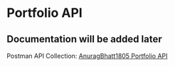 <h1>Portfolio API</h1>

## Documentation will be added later

Postman API Collection: [AnuragBhatt1805 Portfolio API](https://www.postman.com/security-saganist-31579583/workspace/portfolio-api/collection/32216848-877b1348-3fec-4871-977d-7c998a651a3b?action=share&creator=32216848)
